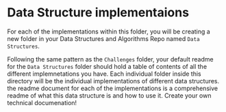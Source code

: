 # Data Structure implementaions

For each of the implementations within this folder, you will be creating a new folder in your Data Structures and Algorithms Repo named `Data Structures`. 

Following the same pattern as the `Challenges` folder, your default readme for the `Data Structures` folder should hold a table of contents of all the different implemnetations you have. 
Each individual folder inside this directory will be the individual implementations of different data structures.
the readme document for each of the implementations is a comprehensive readme of what this data structure is and how to use it. Create your own technical documenation!

